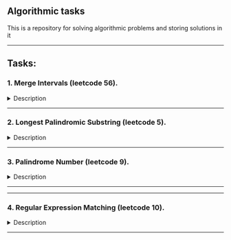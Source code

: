 ## Algorithmic tasks

This is a repository for solving algorithmic problems and storing solutions in it
___

## Tasks:
### 1. Merge Intervals (leetcode 56).
<details closed>
<summary>Description</summary><br>

Given an array of `intervals` where `intervals[i] = [starti, endi]`, merge all overlapping intervals, and return an array of the non-overlapping intervals that cover all the intervals in the input.
<details closed>
<summary>Examples</summary><br>

<b>Example 1</b>

><b>Input:</b> intervals = [[1,3],[2,6],[8,10],[15,18]]  
<b>Output:</b> [[1,6],[8,10],[15,18]]  
Explanation: Since intervals [1,3] and [2,6] overlap, merge them into [1,6].

<b>Example 2</b>
><b>Input:</b> intervals = [[1,4],[4,5]]  
<b>Output:</b> [[1,5]]  
Explanation: Intervals [1,4] and [4,5] are considered overlapping.
</details>
</details>

___

### 2. Longest Palindromic Substring (leetcode 5).
<details closed>
<summary>Description</summary><br>

Given a string `s`, return the longest palindromic substring in `s`.
<details closed>
<summary>Examples</summary><br>

<b>Example 1</b>

><b>Input:</b> s = "babad"  
<b>Output:</b> "bab"  
Explanation: "aba" is also a valid answer.

<b>Example 2</b>
><b>Input:</b> s = "cbbd"  
<b>Output:</b> "bb"  
</details>
</details>

___

### 3. Palindrome Number (leetcode 9).
<details closed>
<summary>Description</summary><br>

Given an integer `x`, return `true` if `x` is a _palindrome_ , and `false` otherwise.
<details closed>
<summary>Examples</summary><br>

**Example 1**

>**Input:** x = 121  
**Output:** true  
Explanation: 121 reads as 121 from left to right and from right to left.

**Example 2**

>**Input:** x = -121  
**Output:** false  
Explanation: From left to right, it reads -121. From right to left, it becomes 121-. Therefore it is not a palindrome.  

**Exmaple 3**

>**Input:** x = 10  
**Output:** false  
Explanation: Reads 01 from right to left. Therefore it is not a palindrome.
</details>
</details>

___

___

### 4. Regular Expression Matching (leetcode 10).
<details closed>
<summary>Description</summary><br>

Given an input string `s` and a pattern `p`, implement regular expression matching with support for `'.'` and `'*'` where:  

+ `'.'` Matches any single character.​​​​
+ `'*'` Matches zero or more of the preceding element.

The matching should cover the entire input string (not partial).
<details closed>
<summary>Examples</summary><br>

**Example 1**

>**Input:** s = `"aa"`, p = `"a"`  
**Output:** `false`  
Explanation: `"a"` does not match the entire string `"aa"`.

**Example 2**

>**Input:** s = `"aa"`, p = `"a*"`  
**Output:** `true`  
Explanation: `'*'` means zero or more of the preceding element, `'a'`. Therefore, by repeating `'a'` once, it becomes `"aa"`.  

**Exmaple 3**

>**Input:** s = `"ab"`, p = `".*"`  
**Output:** `true`  
Explanation: `".*"` means "zero or more `(*)` of any character `(.)`".
</details>
</details>

___